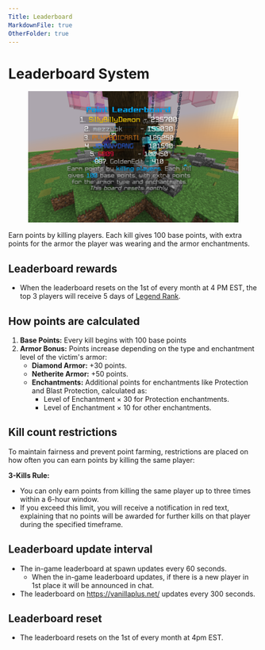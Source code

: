 ```yaml
---
Title: Leaderboard
MarkdownFile: true
OtherFolder: true
---
```


# Leaderboard System

<figure><img src="../.gitbook/assets/324626437-5709df20-4818-4990-90cc-e793150b6bf1.png" alt=""><figcaption></figcaption></figure>
Earn points by killing players. Each kill gives 100 base points, with extra points for the armor the player was wearing and the armor enchantments.

## Leaderboard rewards

* When the leaderboard resets on the 1st of every month at 4 PM EST, the top 3 players will receive 5 days of [Legend Rank](broken-reference).

## How points are calculated

1. **Base Points:** Every kill begins with 100 base points
2. **Armor Bonus:** Points increase depending on the type and enchantment level of the victim's armor:
   * **Diamond Armor:** +30 points.
   * **Netherite Armor:** +50 points.
   * **Enchantments:** Additional points for enchantments like Protection  and Blast Protection, calculated as:
     * Level of Enchantment × 30 for Protection enchantments.
     * Level of Enchantment × 10 for other enchantments.

## Kill count restrictions

To maintain fairness and prevent point farming, restrictions are placed on how often you can earn points by killing the same player:

**3-Kills Rule:**

* You can only earn points from killing the same player up to three times within a 6-hour window.
* If you exceed this limit, you will receive a notification in red text, explaining that no points will be awarded for further kills on that player during the specified timeframe.

## Leaderboard update interval

* The in-game leaderboard at spawn updates every 60 seconds.
  * When the in-game leaderboard updates, if there is a new player in 1st place it will be announced in chat.
* The leaderboard on https://vanillaplus.net/ updates every 300 seconds.

## Leaderboard reset

* The leaderboard resets on the 1st of every month at 4pm EST.
